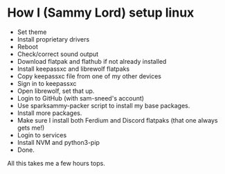 # How I (Sammy Lord) setup linux

* Set theme
* Install proprietary drivers
* Reboot
* Check/correct sound output
* Download flatpak and flathub if not already installed
* Install keepassxc and librewolf flatpaks
* Copy keepassxc file from one of my other devices
* Sign in to keepassxc
* Open librewolf, set that up.
* Login to GitHub (with sam-sneed's account)
* Use sparksammy-packer script to install my base packages.
* Install more packages.
* Make sure I install both Ferdium and Discord flatpaks (that one always gets me!)
* Login to services
* Install NVM and python3-pip
* Done.

All this takes me a few hours tops.
